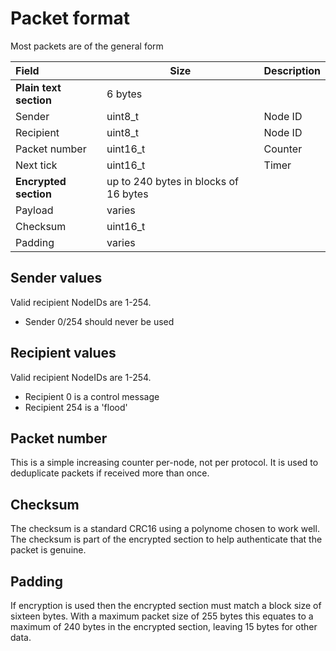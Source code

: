 # Packet format

Most packets are of the general form

| Field                  | Size                                  | Description |
| :--------------------- | ------------------------------------- | ----------- |
| **Plain text section** | 6 bytes                               |             |
| Sender                 | uint8_t                               | Node ID     |
| Recipient              | uint8_t                               | Node ID     |
| Packet number          | uint16_t                              | Counter     |
| Next tick              | uint16_t                              | Timer       |
| **Encrypted section**  | up to 240 bytes in blocks of 16 bytes |             |
| Payload                | varies                                |             |
| Checksum               | uint16_t                              |             |
| Padding                | varies                                |             |

## Sender values

Valid recipient NodeIDs are 1-254. 

- Sender 0/254 should never be used

## Recipient values

Valid recipient NodeIDs are 1-254. 

- Recipient 0 is a control message
- Recipient 254 is a 'flood'

## Packet number

This is a simple increasing counter per-node, not per protocol. It is used to deduplicate packets if received more than once.

## Checksum

The checksum is a standard CRC16 using a polynome chosen to work well. The checksum is part of the encrypted section to help authenticate that the packet is genuine.

## Padding

If encryption is used then the encrypted section must match a block size of sixteen bytes. With a maximum packet size of 255 bytes this equates to a maximum of 240 bytes in the encrypted section, leaving 15 bytes for other data.